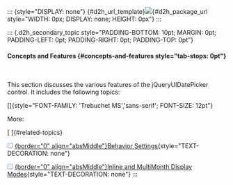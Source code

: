 ::: {style="DISPLAY: none"}
[](ms-xhelp:///?Id=d2h_url_template){#d2h_url_template}![](!package_url!){#d2h_package_url style="WIDTH: 0px; DISPLAY: none; HEIGHT: 0px"}
:::

::: {.d2h_secondary_topic style="PADDING-BOTTOM: 10pt; MARGIN: 0pt; PADDING-LEFT: 0pt; PADDING-RIGHT: 0pt; PADDING-TOP: 0pt"}
#### Concepts and Features {#concepts-and-features style="tab-stops: 0pt"}

 

This section discusses the various features of the jQueryUIDatePicker control. It includes the following topics:

[]{style="FONT-FAMILY: 'Trebuchet MS','sans-serif'; FONT-SIZE: 12pt"} 

More:

[ ]{#related-topics}

[![](button.gif){border="0" align="absMiddle"}Behavior Settings](ms-xhelp:///?Id=44a98d74-2fcf-49db-8503-8a95bcd503a6){style="TEXT-DECORATION: none"}

[![](button.gif){border="0" align="absMiddle"}Inline and MultiMonth Display Modes](ms-xhelp:///?Id=0c695f23-1d77-447c-83a6-955ede90efbd){style="TEXT-DECORATION: none"}
:::
